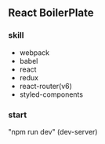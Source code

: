 ## React BoilerPlate

### skill
- webpack
- babel
- react
- redux
- react-router(v6)
- styled-components

### start
"npm run dev" (dev-server)
